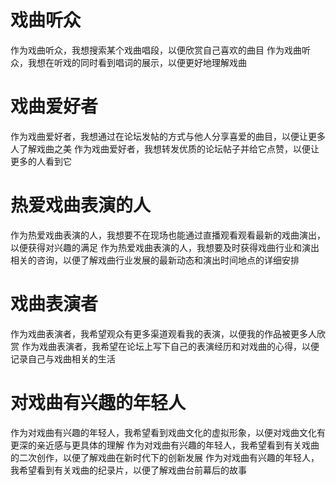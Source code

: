 # 戏曲听众
作为戏曲听众，我想搜索某个戏曲唱段，以便欣赏自己喜欢的曲目
作为戏曲听众，我想在听戏的同时看到唱词的展示，以便更好地理解戏曲
# 戏曲爱好者
作为戏曲爱好者，我想通过在论坛发帖的方式与他人分享喜爱的曲目，以便让更多人了解戏曲之美
作为戏曲爱好者，我想转发优质的论坛帖子并给它点赞，以便让更多的人看到它
# 热爱戏曲表演的人
作为热爱戏曲表演的人，我想要不在现场也能通过直播观看观看最新的戏曲演出，以便获得对兴趣的满足
作为热爱戏曲表演的人，我想要及时获得戏曲行业和演出相关的咨询，以便了解戏曲行业发展的最新动态和演出时间地点的详细安排
# 戏曲表演者
作为戏曲表演者，我希望观众有更多渠道观看我的表演，以便我的作品被更多人欣赏
作为戏曲表演者，我希望在论坛上写下自己的表演经历和对戏曲的心得，以便记录自己与戏曲相关的生活
# 对戏曲有兴趣的年轻人
作为对戏曲有兴趣的年轻人，我希望看到戏曲文化的虚拟形象，以便对戏曲文化有更深的亲近感与更具体的理解
作为对戏曲有兴趣的年轻人，我希望看到有关戏曲的二次创作，以便了解戏曲在新时代下的创新发展
作为对戏曲有兴趣的年轻人，我希望看到有关戏曲的纪录片，以便了解戏曲台前幕后的故事
